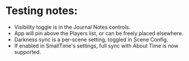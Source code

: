 # Testing notes:

- Visibility toggle is in the Journal Notes controls.
- App will pin above the Players list, or can be freely placed elsewhere.
- Darkness sync is a per-scene setting, toggled in Scene Config.
- If enabled in SmallTime's settings, full sync with About Time is now supported.
